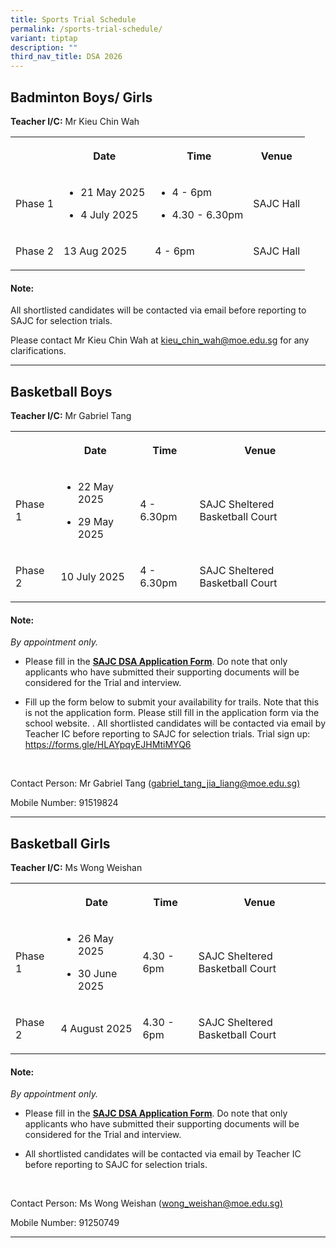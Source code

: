 ```yaml
---
title: Sports Trial Schedule
permalink: /sports-trial-schedule/
variant: tiptap
description: ""
third_nav_title: DSA 2026
---
```

<h2>Badminton Boys/ Girls</h2>
<p><strong>Teacher I/C:</strong> Mr Kieu Chin Wah</p>
<table style="minWidth: 100px">
<colgroup>
<col>
<col>
<col>
<col>
</colgroup>
<tbody>
<tr>
<th rowspan="1" colspan="1">
<p></p>
</th>
<th rowspan="1" colspan="1">
<p>Date</p>
</th>
<th rowspan="1" colspan="1">
<p>Time</p>
</th>
<th rowspan="1" colspan="1">
<p>Venue</p>
</th>
</tr>
<tr>
<td rowspan="1" colspan="1">
<p>Phase 1</p>
</td>
<td rowspan="1" colspan="1">
<ul data-tight="true" class="tight">
<li>
<p>21 May 2025</p>
</li>
<li>
<p>4 July 2025</p>
</li>
</ul>
</td>
<td rowspan="1" colspan="1">
<ul data-tight="true" class="tight">
<li>
<p>4 - 6pm</p>
</li>
<li>
<p>4.30 - 6.30pm</p>
</li>
</ul>
</td>
<td rowspan="1" colspan="1">
<p>SAJC Hall</p>
</td>
</tr>
<tr>
<td rowspan="1" colspan="1">
<p>Phase 2</p>
</td>
<td rowspan="1" colspan="1">
<p>13 Aug 2025</p>
</td>
<td rowspan="1" colspan="1">
<p>4 - 6pm</p>
</td>
<td rowspan="1" colspan="1">
<p>SAJC Hall</p>
</td>
</tr>
</tbody>
</table>
<h4>Note:</h4>
<p>All shortlisted candidates will be contacted via email before reporting
to SAJC for selection trials.</p>
<p>Please contact Mr Kieu Chin Wah at <a href="mailto:kieu_chin_wah@moe.edu.sg" rel="noopener noreferrer nofollow" target="_blank">kieu_chin_wah@moe.edu.sg</a> for
any clarifications.</p>
<hr>
<h2>Basketball Boys</h2>
<p><strong>Teacher I/C:</strong> Mr Gabriel Tang</p>
<table style="minWidth: 100px">
<colgroup>
<col>
<col>
<col>
<col>
</colgroup>
<tbody>
<tr>
<th rowspan="1" colspan="1">
<p></p>
</th>
<th rowspan="1" colspan="1">
<p>Date</p>
</th>
<th rowspan="1" colspan="1">
<p>Time</p>
</th>
<th rowspan="1" colspan="1">
<p>Venue</p>
</th>
</tr>
<tr>
<td rowspan="1" colspan="1">
<p>Phase 1</p>
</td>
<td rowspan="1" colspan="1">
<ul data-tight="true" class="tight">
<li>
<p>22 May 2025</p>
</li>
<li>
<p>29 May 2025</p>
</li>
</ul>
</td>
<td rowspan="1" colspan="1">
<p>4 - 6.30pm</p>
</td>
<td rowspan="1" colspan="1">
<p>SAJC Sheltered Basketball Court</p>
</td>
</tr>
<tr>
<td rowspan="1" colspan="1">
<p>Phase 2</p>
</td>
<td rowspan="1" colspan="1">
<p>10 July 2025</p>
</td>
<td rowspan="1" colspan="1">
<p>4 - 6.30pm</p>
</td>
<td rowspan="1" colspan="1">
<p>SAJC Sheltered Basketball Court</p>
</td>
</tr>
</tbody>
</table>
<h4>Note:</h4>
<p><em>By appointment only.</em>
</p>
<ul data-tight="true" class="tight">
<li>
<p>Please fill in the <strong><u>SAJC DSA Application Form</u></strong>. Do
note that only applicants who have submitted their supporting documents
will be considered for the Trial and interview.</p>
</li>
<li>
<p>Fill up the form below to submit your availability for trails. Note that
this is not the application form. Please still fill in the application
form via the school website. . All shortlisted candidates will be contacted
via email by Teacher IC before reporting to SAJC for selection trials.
Trial sign up: <a href="https://forms.gle/HLAYpqyEJHMtiMYQ6" rel="noopener noreferrer nofollow" target="_blank">https://forms.gle/HLAYpqyEJHMtiMYQ6</a>
</p>
</li>
</ul>
<p>&nbsp;</p>
<p>Contact Person: Mr Gabriel Tang&nbsp;(<a href="mailto:gabriel_tang_jia_liang@moe.edu.sg" rel="noopener nofollow" target="_blank">gabriel_tang_jia_liang@moe.edu.sg)</a>
</p>
<p>Mobile Number: 91519824</p>
<hr>
<h2>Basketball Girls</h2>
<p><strong>Teacher I/C:</strong> Ms Wong Weishan</p>
<table style="minWidth: 100px">
<colgroup>
<col>
<col>
<col>
<col>
</colgroup>
<tbody>
<tr>
<th rowspan="1" colspan="1">
<p></p>
</th>
<th rowspan="1" colspan="1">
<p>Date</p>
</th>
<th rowspan="1" colspan="1">
<p>Time</p>
</th>
<th rowspan="1" colspan="1">
<p>Venue</p>
</th>
</tr>
<tr>
<td rowspan="1" colspan="1">
<p>Phase 1</p>
</td>
<td rowspan="1" colspan="1">
<ul data-tight="true" class="tight">
<li>
<p>26 May 2025</p>
</li>
<li>
<p>30 June 2025</p>
</li>
</ul>
</td>
<td rowspan="1" colspan="1">
<p>4.30 - 6pm</p>
</td>
<td rowspan="1" colspan="1">
<p>SAJC Sheltered Basketball Court</p>
</td>
</tr>
<tr>
<td rowspan="1" colspan="1">
<p>Phase 2</p>
</td>
<td rowspan="1" colspan="1">
<p>4 August 2025</p>
</td>
<td rowspan="1" colspan="1">
<p>4.30 - 6pm</p>
</td>
<td rowspan="1" colspan="1">
<p>SAJC Sheltered Basketball Court</p>
</td>
</tr>
</tbody>
</table>
<h4>Note:</h4>
<p><em>By appointment only.</em>
</p>
<ul data-tight="true" class="tight">
<li>
<p>Please fill in the <strong><u>SAJC DSA Application Form</u></strong>. Do
note that only applicants who have submitted their supporting documents
will be considered for the Trial and interview.</p>
</li>
<li>
<p>All shortlisted candidates will be contacted via email by Teacher IC before
reporting to SAJC for selection trials.</p>
</li>
</ul>
<p>&nbsp;</p>
<p>Contact Person: Ms Wong Weishan (<a href="mailto:wong_weishan@moe.edu.sg" rel="noopener nofollow" target="_blank">wong_weishan@moe.edu.sg)</a>
</p>
<p>Mobile Number: 91250749</p>
<hr>
<p></p>